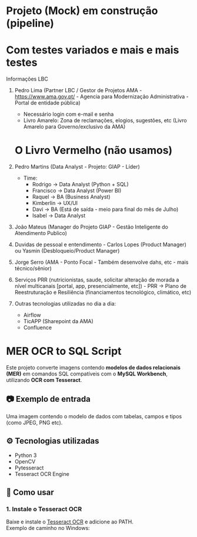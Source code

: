 # Projeto (Mock) em construção (pipeline)
# Com testes variados e mais e mais testes

Informações LBC

1. Pedro Lima (Partner LBC / Gestor de Projetos AMA - https://www.ama.gov.pt/ - Agencia para Modernização Administrativa - Portal de entidade pública) 
    - Necessário login com e-mail e senha
    - Livro Amarelo: Zona de reclamações, elogios, sugestões, etc (Livro Amarelo para Governo/exclusivo da AMA) 
    # O Livro Vermelho (não usamos)

2. Pedro Martins (Data Analyst - Projeto: GIAP - Líder)
    - Time:
        - Rodrigo -> Data Analyst (Python + SQL)
        - Francisco -> Data Analyst (Power BI)
        - Raquel -> BA (Business Analyst)
        - Kimberlin -> UX/UI
        - Davi -> BA (Está de saída - meio para final do mês de Julho)
        - Isabel -> Data Analyst

3. João Mateus (Manager do Projeto GIAP - Gestão Inteligente do Atendimento Publico)

4. Duvidas de pessoal e entendimento - Carlos Lopes (Product Manager) ou Yasmin (Desbloqueio/Product Manager)

5. Jorge Serro (AMA - Ponto Focal - Também desenvolve dahs, etc - mais técnico/sênior)

6. Serviços PRR (nutricionistas, saude, solicitar alteração de morada a nível multicanais [portal, app, presencialmente, etc]) - PRR -> Plano de Reestruturação e Resiliência (financiamentos tecnológico, climático, etc)

7. Outras tecnologias utilizadas no dia a dia:
    - Airflow
    - TicAPP (Sharepoint da AMA)
    - Confluence

# ########################################################################################

# MER OCR to SQL Script

Este projeto converte imagens contendo **modelos de dados relacionais (MER)** em comandos SQL compatíveis com o **MySQL Workbench**, utilizando **OCR com Tesseract**.

## 📷 Exemplo de entrada

Uma imagem contendo o modelo de dados com tabelas, campos e tipos (como JPEG, PNG etc).

## ⚙️ Tecnologias utilizadas

- Python 3
- OpenCV
- Pytesseract
- Tesseract OCR Engine

## 🚀 Como usar

### 1. Instale o Tesseract OCR

Baixe e instale o [Tesseract OCR](https://github.com/tesseract-ocr/tesseract) e adicione ao PATH.  
Exemplo de caminho no Windows:
